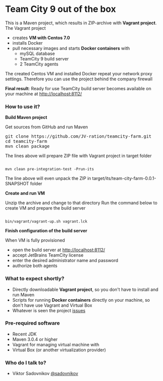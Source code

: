 # Team City 9 out of the box #

This is a Maven project, which results in ZIP-archive with **Vagrant project**.
The Vagrant project

* creates **VM with Centos 7.0**
* installs Docker
* pull necessary images and starts **Docker containers** with
    * mySQL database
    * TeamCity 9 build server
    * 2 TeamCity agents

The created Centos VM and installed Docker repeat your network proxy settings. Therefore you can use the project behind the company firewall

**Final result**: Ready for use TeamCity build server becomes available on your machine at [http://localhost:8112/](http://localhost:8112/)

### How to use it? ###

**Build Maven project**

Get sources from GitHub and run Maven

<pre>
git clone https://github.com/JV-ration/teamcity-farm.git
cd teamcity-farm
mvn clean package
</pre>

The lines above will prepare ZIP file with Vagrant project in target folder

<code>
mvn clean pre-integration-test -Prun-its
</code>

The line above will even unpack the ZIP in target/its/team-city-farm-0.0.1-SNAPSHOT folder

**Create and run VM**

Unzip the archive and change to that directory
Run the command below to create VM and prepare the build server

<code>
bin/vagrant/vagrant-up.sh vagrant.lck
</code>

**Finish configuration of the build server**

When VM is fully provisioned

* open the build server at [http://localhost:8112/](http://localhost:8112/)
* accept JetBrains TeamCity license
* enter the desired administrator name and password
* authorize both agents

### What to expect shortly? ###

* Directly downloadable **Vagrant project**, so you don't have to install and run Maven
* Scripts for running **Docker containers** directly on your machine, so don't have use Vagrant and Virtual Box
* Whatever is seen the project [issues](https://github.com/JV-ration/teamcity-farm/issues)

### Pre-required software ###

* Recent JDK
* Maven 3.0.4 or higher
* Vagrant for managing virtual machine with
* Virtual Box (or another virtualization provider)

### Who do I talk to? ###

* Viktor Sadovnikov [@sadovnikov](https://twitter.com/sadovnikov)
